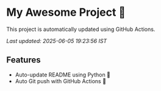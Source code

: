 # My Awesome Project 🚀

This project is automatically updated using GitHub Actions.

_Last updated: 2025-06-05 19:23:56 IST_

## Features
- Auto-update README using Python 🐍
- Auto Git push with GitHub Actions 🤖
